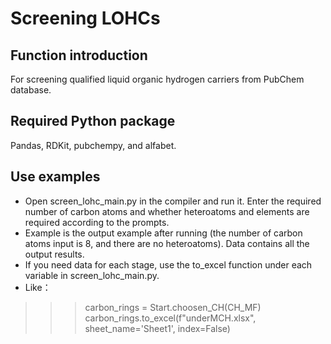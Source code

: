 Screening LOHCs
======
Function introduction
---
  For screening qualified liquid organic hydrogen carriers from PubChem database.
  
Required Python package
---
  Pandas, RDKit, pubchempy, and alfabet.

Use examples
---
  * Open screen_lohc_main.py in the compiler and run it. Enter the required number of carbon atoms and whether heteroatoms and elements are required according to the prompts.
  * Example is the output example after running (the number of carbon atoms input is 8, and there are no heteroatoms). Data contains all the output results.
  * If you need data for each stage, use the to_excel function under each variable in screen_lohc_main.py.
  * Like：
>>>carbon_rings = Start.choosen_CH(CH_MF) <br>
>>>carbon_rings.to_excel(f"underMCH.xlsx", sheet_name='Sheet1', index=False)
